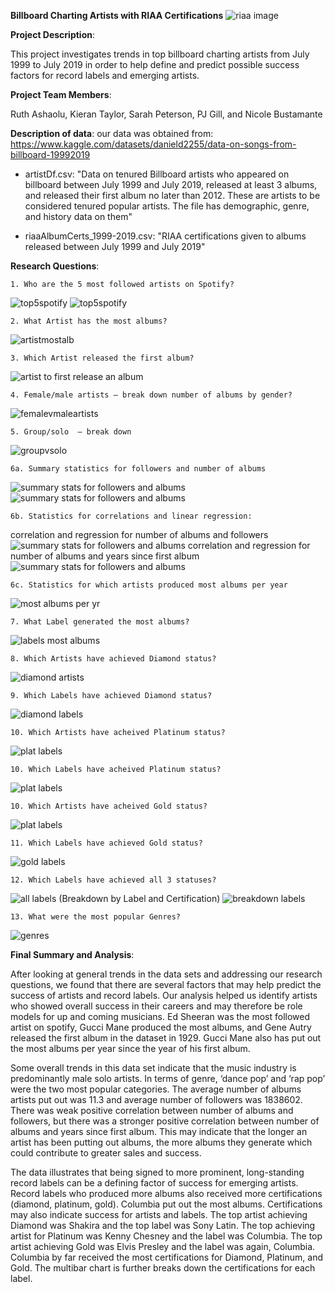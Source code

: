 **Billboard Charting Artists with RIAA Certifications**
![riaa image](images/riaapic.jpg)

**Project Description**:

This project investigates trends in top billboard charting artists from July 1999 to July 2019 in order to help define and predict possible success factors for record labels and emerging artists.


**Project Team Members**:

Ruth Ashaolu, Kieran Taylor, Sarah Peterson, PJ Gill, and Nicole Bustamante

**Description of data**:
our data was obtained from: https://www.kaggle.com/datasets/danield2255/data-on-songs-from-billboard-19992019

- artistDf.csv: 
"Data on tenured Billboard artists who appeared on billboard between July 1999 and July 2019, released at least 3 albums, and released their first album no later than 2012. These are artists to be considered tenured popular artists. The file has demographic, genre, and history data on them"

- riaaAlbumCerts_1999-2019.csv:
"RIAA certifications given to albums released between July 1999 and July 2019"

**Research Questions**:

    1. Who are the 5 most followed artists on Spotify?
    
![top5spotify](images/top5spotify.png)
![top5spotify](images/followersartists.png)


    2. What Artist has the most albums?
![artistmostalb](images/topartist(gucci).png)

    3. Which Artist released the first album?
![artist to first release an album](images/artistmostalb.png)

    4. Female/male artists – break down number of albums by gender?
![femalevmaleartists](images/mvf.png)

    5. Group/solo  – break down
![groupvsolo](images/groupvsolo.png)

    6a. Summary statistics for followers and number of albums
![summary stats for followers and albums](images/followers%20stats.png)
![summary stats for followers and albums](images/albums%20stats.png)
    
    6b. Statistics for correlations and linear regression:
correlation and regression for number of albums and followers
![summary stats for followers and albums](images/followersalbscatter.png)
correlation and regression for number of albums and years since first album
![summary stats for followers and albums](images/yrsalbscatter.png)

    6c. Statistics for which artists produced most albums per year
![most albums per yr](images/albpryrtop5.png)


    7. What Label generated the most albums?
![labels most albums](images/lblmostalb.png)

    8. Which Artists have achieved Diamond status?
![diamond artists](images/diamond%20artist.png)

    9. Which Labels have achieved Diamond status?
![diamond labels](images/diamond%20label.png)

    10. Which Artists have acheived Platinum status?
![plat labels](images/plat%20artist.png)

    10. Which Labels have acheived Platinum status?
![plat labels](images/label%20plaat.png)

    10. Which Artists have acheived Gold status?
![plat labels](images/artists%20gold.png)


    11. Which Labels have achieved Gold status?
![gold labels](images/labels%20gold.png)

    12. Which Labels have achieved all 3 statuses?
![all labels](images/lballcerts.png)
(Breakdown by Label and Certification)
![breakdown labels](images/sortedbytotal-dia.png)

    13. What were the most popular Genres?
![genres](images/top%20genres.png)

**Final Summary and Analysis**:

After looking at general trends in the data sets and addressing our research questions, we found that there are several factors that may help predict the success of artists and record labels. Our analysis helped us identify artists who showed overall success in their careers and may therefore be role models for up and coming musicians. Ed Sheeran was the most followed artist on spotify, Gucci Mane produced the most albums, and Gene Autry released the first album in the dataset in 1929. Gucci Mane also has put out the most albums per year since the year of his first album.

Some overall trends in this data set indicate that the music industry is predominantly male solo artists. In terms of genre, ‘dance pop’ and ‘rap pop’ were the two most popular categories. The average number of albums artists put out was 11.3 and average number of followers was 1838602. There was weak positive correlation between number of albums and followers, but there was a stronger positive correlation between number of albums and years since first album. This may indicate that the longer an artist has been putting out albums, the more albums they generate which could contribute to greater sales and success. 

The data illustrates that being signed to more prominent, long-standing record labels can be a defining factor of success for emerging artists. Record labels who produced more albums also received more certifications (diamond, platinum, gold). Columbia put out the most albums. Certifications may also indicate success for artists and labels. The top artist achieving Diamond was Shakira and the top label was Sony Latin. The top achieving artist for Platinum was Kenny Chesney and the label was Columbia. The top artist achieving Gold was Elvis Presley and the label was again, Columbia. Columbia by far received the most certifications for Diamond, Platinum, and Gold. The multibar chart is further breaks down the certifications for each label. 
















